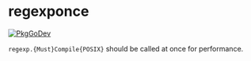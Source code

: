 regexponce
===

[![PkgGoDev](https://pkg.go.dev/badge/budougumi0617/regexponce)](https://pkg.go.dev/budougumi0617/regexponce)


`regexp.{Must}Compile{POSIX}` should be called at once for performance.

